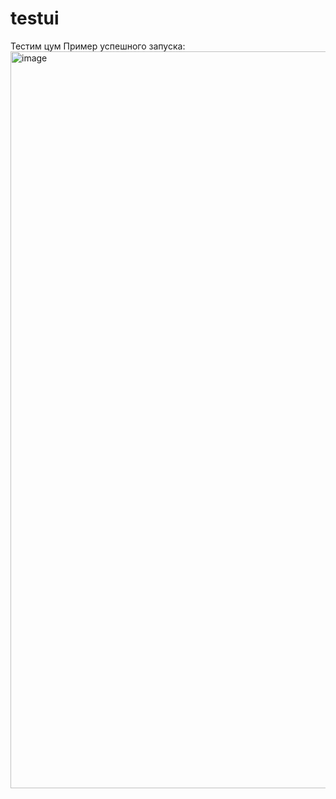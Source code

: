 # testui
Тестим цум
Пример успешного запуска:
<img width="1179" alt="image" src="https://user-images.githubusercontent.com/54853590/173249974-696de6a5-cbae-4a14-a52d-b7abe1105989.png">
